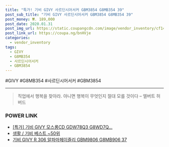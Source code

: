 ```yaml
--- 
title: "특가! 기비 GIVY 사르딘시어서커 GBM3854 G8MB354 39" 
post_sub_title: "기비 GIVY 사르딘시어서커 GBM3854 G8MB354 39" 
post_money: ₩. 189,000 
post_date: 2020.01.31 
post_img_url: https://static.coupangcdn.com/image/vendor_inventory/cf14/79f14f49db035d903ffab8c71cea8325a7c604bab53461a967dd4cec1c85.jpg 
post_link_url: https://coupa.ng/bnHVje 
categories: 
  - vendor_inventory 
tags: 
  - GIVY 
  - G8MB354 
  - 사르딘시어서커 
  - GBM3854 
--- 
```

  #GIVY #G8MB354 #사르딘시어서커 #GBM3854 
<hr> 

> 직업에서 행복을 찾아라. 아니면 행복이 무엇인지 절대 모를 것이다 – 엘버트 허버드 


### POWER LINK

* <a href="https://blog.naver.com/an0733/221790930957" target="_blank">[특가] 기비 GIVY 모스롱CD GDW78Q3 G8WD7Q...</a>
* <a href="https://blog.naver.com/santokki14/221790923206" target="_blank">생활 / 기비 베스트 ~50위</a>
* <a href="https://blog.naver.com/fasyy4321/221790931431" target="_blank">기비 GIVY R 306 알파마페이즐리 GBM9806 G8MB906 37</a>
